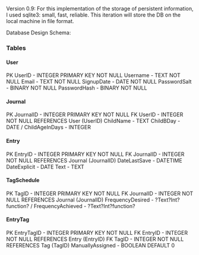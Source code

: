 Version 0.9: For this implementation of the storage of persistent information, I used sqlite3: small, fast, reliable. This iteration will store the DB on the local machine in file format.

Database Design Schema:

### Tables

#### User
PK  UserID - INTEGER PRIMARY KEY NOT NULL
    Username - TEXT NOT NULL
    Email - TEXT  NOT NULL
    SignupDate - DATE NOT NULL
    PasswordSalt - BINARY NOT NULL
    PasswordHash - BINARY NOT NULL

#### Journal
PK  JournalID - INTEGER PRIMARY KEY NOT NULL
FK  UserID - INTEGER NOT NULL REFERENCES User (UserID)
    ChildName - TEXT
    ChildBDay - DATE
/   ChildAgeInDays - INTEGER

#### Entry
PK  EntryID - INTEGER PRIMARY KEY NOT NULL
FK  JournalID - INTEGER NOT NULL REFERENCES Journal (JournalID)
    DateLastSave - DATETIME
    DateExplicit - DATE
    Text - TEXT

#### TagSchedule
PK  TagID - INTEGER PRIMARY KEY NOT NULL
FK  JournalID - INTEGER NOT NULL REFERENCES Journal (JournalID)
    FrequencyDesired - ?Text?Int?function?
/   FrequencyAchieved - ?Text?Int?function?

#### EntryTag
PK  EntryTagID - INTEGER PRIMARY KEY NOT NULL
FK  EntryID - INTEGER NOT NULL REFERENCES Entry (EntryID)
FK  TagID - INTEGER NOT NULL REFERENCES Tag (TagID)
    ManuallyAssigned - BOOLEAN DEFAULT 0
